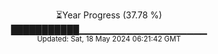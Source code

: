 <p align="center">
⏳Year Progress (37.78 %) <br>
███████████▁▁▁▁▁▁▁▁▁▁▁▁▁▁▁▁▁▁▁ <br>
<sub>Updated: Sat, 18 May 2024 06:21:42 GMT</sub>
</p>

